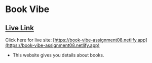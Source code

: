 # Book Vibe

## [ Live Link ](https://book-vibe-assignment08.netlify.app)

Click here for live site: [https://book-vibe-assignment08.netlify.app](https://book-vibe-assignment08.netlify.app)

- This website gives you details about books.
